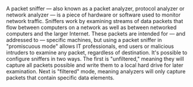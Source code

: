 
A packet sniffer — also known as a packet analyzer, protocol analyzer or network analyzer — is a piece of hardware or software used to monitor network traffic. Sniffers work by examining streams of data packets that flow between computers on a network as well as between networked computers and the larger Internet. These packets are intended for — and addressed to — specific machines, but using a packet sniffer in "promiscuous mode" allows IT professionals, end users or malicious intruders to examine any packet, regardless of destination. It's possible to configure sniffers in two ways. The first is "unfiltered," meaning they will capture all packets possible and write them to a local hard drive for later examination. Next is "filtered" mode, meaning analyzers will only capture packets that contain specific data elements.

